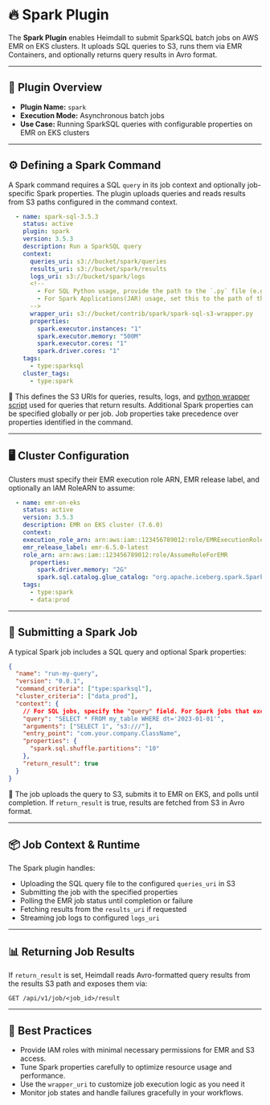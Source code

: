# 🔥 Spark Plugin

The **Spark Plugin** enables Heimdall to submit SparkSQL batch jobs on AWS EMR on EKS clusters. It uploads SQL queries to S3, runs them via EMR Containers, and optionally returns query results in Avro format.

---

## 🧩 Plugin Overview

* **Plugin Name:** `spark`
* **Execution Mode:** Asynchronous batch jobs
* **Use Case:** Running SparkSQL queries with configurable properties on EMR on EKS clusters

---

## ⚙️ Defining a Spark Command

A Spark command requires a SQL `query` in its job context and optionally job-specific Spark properties. The plugin uploads queries and reads results from S3 paths configured in the command context.

```yaml
  - name: spark-sql-3.5.3
    status: active
    plugin: spark
    version: 3.5.3
    description: Run a SparkSQL query
    context:
      queries_uri: s3://bucket/spark/queries
      results_uri: s3://bucket/spark/results
      logs_uri: s3://bucket/spark/logs
      <!--
        - For SQL Python usage, provide the path to the `.py` file (e.g., s3://bucket/contrib/spark/spark-sql-s3-wrapper.py).
        - For Spark Applications(JAR) usage, set this to the path of the JAR file.
      -->
      wrapper_uri: s3://bucket/contrib/spark/spark-sql-s3-wrapper.py
      properties:
        spark.executor.instances: "1"
        spark.executor.memory: "500M"
        spark.executor.cores: "1"
        spark.driver.cores: "1"
    tags:
      - type:sparksql
    cluster_tags:
      - type:spark
```

🔸 This defines the S3 URIs for queries, results, logs, and [python wrapper script](https://github.com/patterninc/heimdall/blob/main/configs/spark-sql-s3-wrapper.py) used for queries that return results. Additional Spark properties can be specified globally or per job. Job properties take precedence over properties identified in the command.

---

## 🖥️ Cluster Configuration

Clusters must specify their EMR execution role ARN, EMR release label, and optionally an IAM RoleARN to assume:

```yaml
  - name: emr-on-eks
    status: active
    version: 3.5.3
    description: EMR on EKS cluster (7.6.0)
    context:
    execution_role_arn: arn:aws:iam::123456789012:role/EMRExecutionRole
    emr_release_label: emr-6.5.0-latest
    role_arn: arn:aws:iam::123456789012:role/AssumeRoleForEMR
      properties:
        spark.driver.memory: "2G"
        spark.sql.catalog.glue_catalog: "org.apache.iceberg.spark.SparkCatalog"
    tags:
      - type:spark
      - data:prod
```

---

## 🚀 Submitting a Spark Job

A typical Spark job includes a SQL query and optional Spark properties:

```json
{
  "name": "run-my-query",
  "version": "0.0.1",
  "command_criteria": ["type:sparksql"],
  "cluster_criteria": ["data_prod"],
  "context": {
    // For SQL jobs, specify the "query" field. For Spark jobs that execute a custom JAR, use "arguments" and "entry_point".
    "query": "SELECT * FROM my_table WHERE dt='2023-01-01'",
    "arguments": ["SELECT 1", "s3:///"],
    "entry_point": "com.your.company.ClassName",
    "properties": {
      "spark.sql.shuffle.partitions": "10"
    },
    "return_result": true
  }
}
```

🔹 The job uploads the query to S3, submits it to EMR on EKS, and polls until completion. If `return_result` is true, results are fetched from S3 in Avro format.

---

## 📦 Job Context & Runtime

The Spark plugin handles:

* Uploading the SQL query file to the configured `queries_uri` in S3
* Submitting the job with the specified properties
* Polling the EMR job status until completion or failure
* Fetching results from the `results_uri` if requested
* Streaming job logs to configured `logs_uri`

---

## 📊 Returning Job Results

If `return_result` is set, Heimdall reads Avro-formatted query results from the results S3 path and exposes them via:

```
GET /api/v1/job/<job_id>/result
```

---

## 🧠 Best Practices

* Provide IAM roles with minimal necessary permissions for EMR and S3 access.
* Tune Spark properties carefully to optimize resource usage and performance.
* Use the `wrapper_uri` to customize job execution logic as you need it
* Monitor job states and handle failures gracefully in your workflows.
